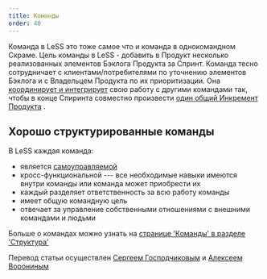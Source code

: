 ```yaml
---
title: Команды
order: 40
---
```


Команда в LeSS это тоже самое что и команда в однокомандном Скраме. Цель команды в LeSS - добавить в Продукт несколько реализованных элементов Бэклога Продукта за Спринт. Команда тесно сотрудничает с клиентами/потребителями по уточнению элементов Бэклога и с Владельцем Продукта по их приоритизации. Она [координирует и интегрирует](coordination-and-integration.html) свою работу с другими командами так, чтобы в конце Спиринта совместно произвести [один общий Инкремент Продукта](../principles/whole-product-focus.html) .

## Хорошо структурированные команды

В LeSS каждая команда:

* является [самоуправляемой](../management/self_managing_teams.html)
* кросс-функциональной --- все необходимые навыки имеются внутри команды или команда может приобрести их
* каждый разделяет ответственность за всю работу команды
* имеет общую командную цель
* отвечает за управление собственными отношениями с внешними командами и людьми

Больше о командах можно узнать на [странице 'Команды' в разделе 'Структура'](../structure/teams.html)

Перевод статьи осуществлен [Сергеем Господчиковым](https://less.works/ru/profiles/sergey-gospodchikov) и [Алексеем Ворониным](https://facebook.com/agileinjection)


